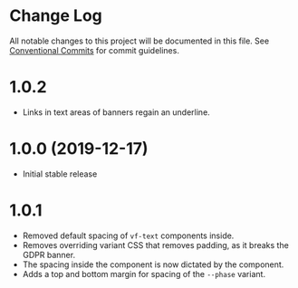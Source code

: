 # Change Log

All notable changes to this project will be documented in this file.
See [Conventional Commits](https://conventionalcommits.org) for commit guidelines.

# 1.0.2 

* Links in text areas of banners regain an underline.

# 1.0.0 (2019-12-17)

* Initial stable release


# 1.0.1

* Removed default spacing of `vf-text` components inside.
* Removes overriding variant CSS that removes padding, as it breaks the GDPR banner.
* The spacing inside the component is now dictated by the component.
* Adds a top and bottom margin for spacing of the `--phase` variant.
